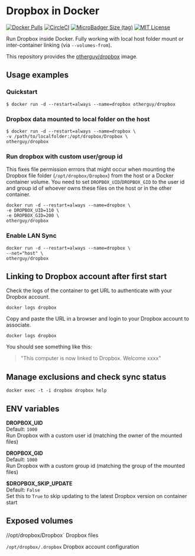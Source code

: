 # Dropbox in Docker

[![Docker Pulls](https://img.shields.io/docker/pulls/otherguy/dropbox?style=flat-square)][dockerhub]
[![CircleCI](https://img.shields.io/circleci/build/github/otherguy/docker-dropbox/master?style=flat-square)][circleci]
[![MicroBadger Size (tag)](https://img.shields.io/microbadger/image-size/otherguy/dropbox/latest?style=flat-square)][microbadger]
[![MIT License](https://img.shields.io/github/license/otherguy/docker-dropbox?color=orange&style=flat-square)][license]

[dockerhub]: https://hub.docker.com/r/otherguy/dropbox/
[license]: https://tldrlegal.com/license/mit-license
[circleci]: https://circleci.com/gh/otherguy/docker-dropbox
[microbadger]: https://microbadger.com/images/otherguy/dropbox

Run Dropbox inside Docker. Fully working with local host folder mount or inter-container linking (via `--volumes-from`).

This repository provides the [otherguy/dropbox](https://registry.hub.docker.com/u/otherguy/dropbox/) image.

## Usage examples

### Quickstart

    $ docker run -d --restart=always --name=dropbox otherguy/dropbox

### Dropbox data mounted to local folder on the host

    $ docker run -d --restart=always --name=dropbox \
    -v /path/to/localfolder:/opt/dropbox/Dropbox \
    otherguy/dropbox

### Run dropbox with custom user/group id
This fixes file permission errrors that might occur when mounting the Dropbox file folder (`/opt/dropbox/Dropbox`) from the host or a Docker container volume. You need to set `DROPBOX_UID`/`DROPBOX_GID` to the user id and group id of whoever owns these files on the host or in the other container.

    docker run -d --restart=always --name=dropbox \
    -e DROPBOX_UID=110 \
    -e DROPBOX_GID=200 \
    otherguy/dropbox

### Enable LAN Sync

    docker run -d --restart=always --name=dropbox \
    --net="host" \
    otherguy/dropbox

## Linking to Dropbox account after first start

Check the logs of the container to get URL to authenticate with your Dropbox account.

    docker logs dropbox

Copy and paste the URL in a browser and login to your Dropbox account to associate.

    docker logs dropbox

You should see something like this:

> "This computer is now linked to Dropbox. Welcome xxxx"

## Manage exclusions and check sync status

    docker exec -t -i dropbox dropbox help

## ENV variables

**DROPBOX_UID**  
Default: `1000`  
Run Dropbox with a custom user id (matching the owner of the mounted files)

**DROPBOX_GID**  
Default: `1000`  
Run Dropbox with a custom group id (matching the group of the mounted files)

**$DROPBOX_SKIP_UPDATE**  
Default: `False`  
Set this to `True` to skip updating to the latest Dropbox version on container start

## Exposed volumes

//opt/dropbox/Dropbox`
Dropbox files

`/opt/dropbox/.dropbox`
Dropbox account configuration
